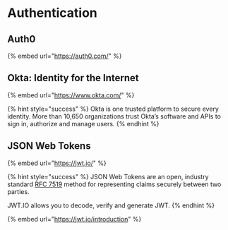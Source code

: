 # Authentication

## Auth0

{% embed url="https://auth0.com/" %}

## Okta: Identity for the Internet

{% embed url="https://www.okta.com/" %}

{% hint style="success" %}
Okta is one trusted platform to secure every identity. More than 10,650 organizations trust Okta’s software and APIs to sign in, authorize and manage users.
{% endhint %}

## JSON Web Tokens

{% embed url="https://jwt.io/" %}

{% hint style="success" %}
JSON Web Tokens are an open, industry standard [RFC 7519](https://tools.ietf.org/html/rfc7519) method for representing claims securely between two parties.

JWT.IO allows you to decode, verify and generate JWT.
{% endhint %}

{% embed url="https://jwt.io/introduction" %}



